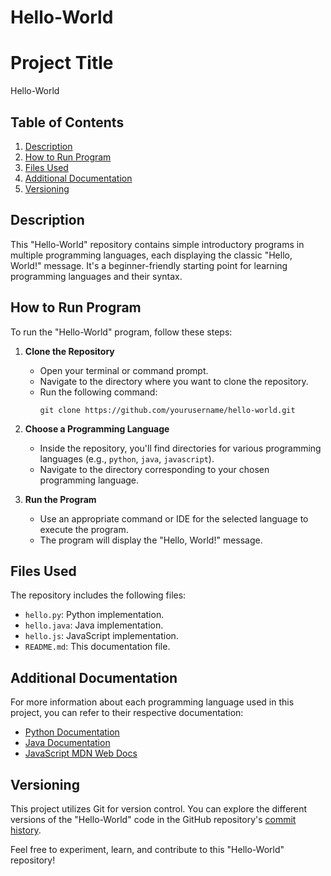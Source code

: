 # Hello-World

# **Project Title**
Hello-World

## Table of Contents
1. [Description](#description)
2. [How to Run Program](#how-to-run-program)
3. [Files Used](#files-used)
4. [Additional Documentation](#additional-documentation)
5. [Versioning](#versioning)

## **Description**
This "Hello-World" repository contains simple introductory programs in multiple programming languages, each displaying the classic "Hello, World!" message. It's a beginner-friendly starting point for learning programming languages and their syntax.

## **How to Run Program**
To run the "Hello-World" program, follow these steps:

1. **Clone the Repository**
   - Open your terminal or command prompt.
   - Navigate to the directory where you want to clone the repository.
   - Run the following command:
     ```shell
     git clone https://github.com/yourusername/hello-world.git
     ```

2. **Choose a Programming Language**
   - Inside the repository, you'll find directories for various programming languages (e.g., `python`, `java`, `javascript`).
   - Navigate to the directory corresponding to your chosen programming language.

3. **Run the Program**
   - Use an appropriate command or IDE for the selected language to execute the program.
   - The program will display the "Hello, World!" message.

## **Files Used**
The repository includes the following files:

- `hello.py`: Python implementation.
- `hello.java`: Java implementation.
- `hello.js`: JavaScript implementation.
- `README.md`: This documentation file.

## **Additional Documentation**
For more information about each programming language used in this project, you can refer to their respective documentation:

- [Python Documentation](https://docs.python.org/3/)
- [Java Documentation](https://docs.oracle.com/en/java/)
- [JavaScript MDN Web Docs](https://developer.mozilla.org/en-US/docs/Web/JavaScript)

## **Versioning**
This project utilizes Git for version control. You can explore the different versions of the "Hello-World" code in the GitHub repository's [commit history](https://github.com/yourusername/hello-world/commits).

Feel free to experiment, learn, and contribute to this "Hello-World" repository!
